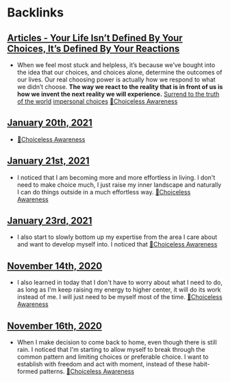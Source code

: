 
# Backlinks
## [Articles - Your Life Isn’t Defined By Your Choices, It’s Defined By Your Reactions](<Articles - Your Life Isn’t Defined By Your Choices, It’s Defined By Your Reactions.md>)
- When we feel most stuck and helpless, it’s because we’ve bought into the idea that our choices, and choices alone, determine the outcomes of our lives. Our real choosing power is actually how we respond to what we didn’t choose. __The way we react to the reality that is in front of us is how we invent the next reality we will experience.__  [Surrend to the truth of the world](<Surrend to the truth of the world.md>) [impersonal choices](<impersonal choices.md>) [🌱Choiceless Awareness](<🌱Choiceless Awareness.md>)

## [January 20th, 2021](<January 20th, 2021.md>)
- [🌱Choiceless Awareness](<🌱Choiceless Awareness.md>)

## [January 21st, 2021](<January 21st, 2021.md>)
- I noticed that I am becoming more and more effortless in living. I don't need to make choice much, I just raise my inner landscape and naturally I can do things outside in a much effortless way. [🌱Choiceless Awareness](<🌱Choiceless Awareness.md>)

## [January 23rd, 2021](<January 23rd, 2021.md>)
- I also start to slowly bottom up my expertise from the area I care about and want to develop myself into. I noticed that [🌱Choiceless Awareness](<🌱Choiceless Awareness.md>)

## [November 14th, 2020](<November 14th, 2020.md>)
- I also learned in today that I don't have to worry about what I need to do, as long as I'm keep raising my energy to higher center, it will do its work instead of me. I will just need to be myself most of the time. [🌱Choiceless Awareness](<🌱Choiceless Awareness.md>)

## [November 16th, 2020](<November 16th, 2020.md>)
- When I make decision to come back to home, even though there is still rain. I noticed that I'm starting to allow myself to break through the common pattern and limiting choices or preferable choice. I want to establish with freedom and act with moment, instead of these habit-formed patterns. [🌱Choiceless Awareness](<🌱Choiceless Awareness.md>)

